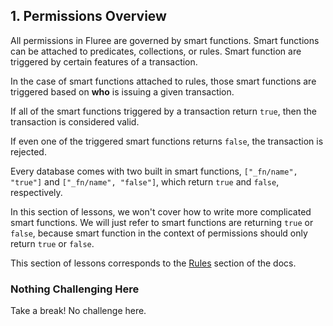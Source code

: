 ## 1. Permissions Overview

All permissions in Fluree are governed by smart functions. Smart functions can be attached to predicates, collections, or rules. Smart function are triggered by certain features of a transaction. 

In the case of smart functions attached to rules, those smart functions are triggered based on **who** is issuing a given transaction.

If all of the smart functions triggered by a transaction return `true`, then the transaction is considered valid. 

If even one of the triggered smart functions returns `false`, the transaction is rejected. 

Every database comes with two built in smart functions, `["_fn/name", "true"]` and `["_fn/name", "false"]`, which return `true` and `false`, respectively. 

In this section of lessons, we won't cover how to write more complicated smart functions. We will just refer to smart functions are returning `true` or `false`, because smart function in the context of permissions should only return `true` or `false`.

This section of lessons corresponds to the <a href="/docs/smart-functions/rules" target="_blank">Rules</a> section of the docs.

<div class="challenge">
<h3>Nothing Challenging Here</h3>
<p>Take a break! No challenge here.</p>
</div>